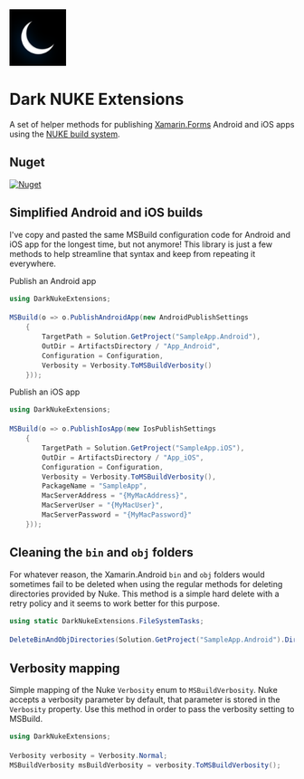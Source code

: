 <img src="https://github.com/michaldivis/dark-nuke-extensions/blob/v0.1.0-alpha/assets/icon.png?raw=true" width="100">

# Dark NUKE Extensions

A set of helper methods for publishing [Xamarin.Forms](https://xamarin.com/forms) Android and iOS apps using the [NUKE build system](https://nuke.build/).

## Nuget
[![Nuget](https://img.shields.io/nuget/v/divis.darknukeextensions?label=Divis.DarkNukeExtensions)](https://www.nuget.org/packages/Divis.DarkNukeExtensions/)

## Simplified Android and iOS builds
I've copy and pasted the same MSBuild configuration code for Android and iOS app for the longest time, but not anymore! This library is just a few methods to help streamline that syntax and keep from repeating it everywhere.

Publish an Android app
```csharp
using DarkNukeExtensions;

MSBuild(o => o.PublishAndroidApp(new AndroidPublishSettings
    {
        TargetPath = Solution.GetProject("SampleApp.Android"),
        OutDir = ArtifactsDirectory / "App_Android",
        Configuration = Configuration,
        Verbosity = Verbosity.ToMSBuildVerbosity()
    }));
```

Publish an iOS app
```csharp
using DarkNukeExtensions;

MSBuild(o => o.PublishIosApp(new IosPublishSettings
    {
        TargetPath = Solution.GetProject("SampleApp.iOS"),
        OutDir = ArtifactsDirectory / "App_iOS",
        Configuration = Configuration,
        Verbosity = Verbosity.ToMSBuildVerbosity(),
        PackageName = "SampleApp",
        MacServerAddress = "{MyMacAddress}",
        MacServerUser = "{MyMacUser}",
        MacServerPassword = "{MyMacPassword}"
    }));
```

## Cleaning the `bin` and `obj` folders
For whatever reason, the Xamarin.Android `bin` and `obj` folders would sometimes fail to be deleted when using the regular methods for deleting directories provided by Nuke. This method is a simple hard delete with a retry policy and it seems to work better for this purpose.

```csharp
using static DarkNukeExtensions.FileSystemTasks;

DeleteBinAndObjDirectories(Solution.GetProject("SampleApp.Android").Directory, retryCount: 3);
```

## Verbosity mapping
Simple mapping of the Nuke `Verbosity` enum to `MSBuildVerbosity`. Nuke accepts a verbosity parameter by default, that parameter is stored in the `Verbosity` property. Use this method in order to pass the verbosity setting to MSBuild.

```csharp
using DarkNukeExtensions;

Verbosity verbosity = Verbosity.Normal;
MSBuildVerbosity msBuildVerbosity = verbosity.ToMSBuildVerbosity();
```